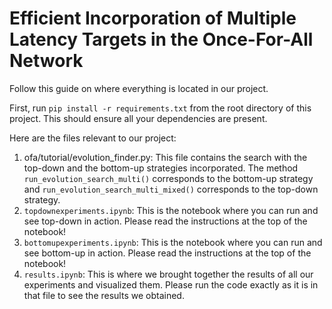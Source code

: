 # Efficient Incorporation of Multiple Latency Targets in the Once-For-All Network

Follow this guide on where everything is located in our project. 

First, run `pip install -r requirements.txt` from the root directory of this project. This should ensure
all your dependencies are present.

Here are the files relevant to our project:
1. ofa/tutorial/evolution_finder.py: This file contains the search with the top-down and the bottom-up
strategies incorporated. The method `run_evolution_search_multi()` corresponds to the bottom-up strategy and 
`run_evolution_search_multi_mixed()` corresponds to the top-down strategy.
2. `topdownexperiments.ipynb`: This is the notebook where you can run and see top-down in action. Please
read the instructions at the top of the notebook!
3. `bottomupexperiments.ipynb`: This is the notebook where you can run and see bottom-up in action. Please
read the instructions at the top of the notebook!
4. `results.ipynb`: This is where we brought together the results of all our experiments and 
visualized them. Please run the code exactly as it is in that file to see the results we obtained.

